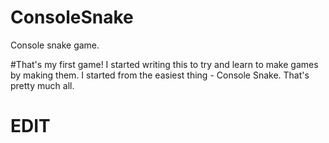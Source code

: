 # ConsoleSnake
Console snake game.

#That's my first game!
I started writing this to try and learn to make games by making them. I started from the easiest thing - Console Snake.
That's pretty much all.

# EDIT
